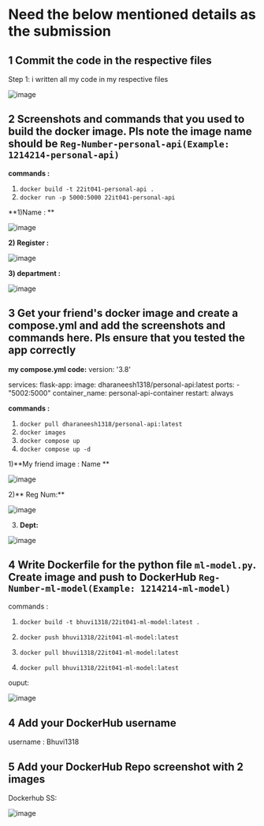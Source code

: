 # Need the below mentioned details as the submission
## 1 Commit the code in the respective files
Step 1: i written all my code in my respective files

![image](https://github.com/user-attachments/assets/e312ace7-22d2-4fbc-a2dc-43813645e1a9)

## 2 Screenshots and commands that you used to build the docker image. Pls note the image name should be `Reg-Number-personal-api(Example: 1214214-personal-api)`
**commands :**
1) `docker build -t 22it041-personal-api .`
2) `docker run -p 5000:5000 22it041-personal-api`

**1)Name : **

![image](https://github.com/user-attachments/assets/3aa3e94d-042b-478b-a102-41a197fae492)

**2) Register :**
 
![image](https://github.com/user-attachments/assets/ef747075-2c50-4a52-aecd-0f6cf29ed0cb)

**3) department :**
 
![image](https://github.com/user-attachments/assets/529a777a-b23d-40ce-8022-f43837c9cc40)




## 3 Get your friend's docker image and create a compose.yml and add the screenshots and commands here. Pls ensure that you tested the app correctly
**my compose.yml code:**
version: '3.8'

services:
  flask-app:
    image: dharaneesh1318/personal-api:latest
    ports:
      - "5002:5000"
    container_name: personal-api-container
    restart: always
    
**commands :**
1) `docker pull dharaneesh1318/personal-api:latest`
2) `docker images`
3) `docker compose up`
4) `docker compose up -d`

1)**My friend image : Name **

![image](https://github.com/user-attachments/assets/d410b1ef-2097-4a9f-9232-7b9beb8a6e53)

2)** Reg Num:**

![image](https://github.com/user-attachments/assets/68424d06-22ca-4b3a-aa24-0d6fbc5ee4e2)

3) **Dept:**

![image](https://github.com/user-attachments/assets/f3b9fe99-1e00-4dd7-abde-2296f869bcf5)




## 4 Write Dockerfile for the python file `ml-model.py`. Create image and push to DockerHub `Reg-Number-ml-model(Example: 1214214-ml-model)`
commands :
1) `docker build -t bhuvi1318/22it041-ml-model:latest .`

2) `docker push bhuvi1318/22it041-ml-model:latest`

3) `docker pull bhuvi1318/22it041-ml-model:latest`

4) `docker pull bhuvi1318/22it041-ml-model:latest`

 ouput:
 
 ![image](https://github.com/user-attachments/assets/b0d6dd15-0599-421c-a7f0-c98b29b2154b)


## 4 Add your DockerHub username

username : Bhuvi1318
## 5 Add your DockerHub Repo screenshot with 2 images
Dockerhub SS:

![image](https://github.com/user-attachments/assets/11ec256c-f05c-4d08-837a-00728d3ed47e)

